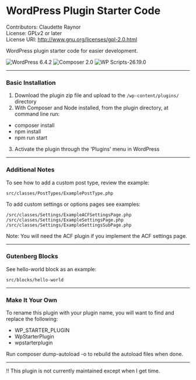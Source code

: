 # WordPress Plugin Starter Code

Contributors: Claudette Raynor \
License: GPLv2 or later \
License URI: http://www.gnu.org/licenses/gpl-2.0.html

WordPress plugin starter code for easier development.

![WordPress 6.4.2](https://img.shields.io/badge/WordPress-blue)
![Composer 2.0](https://img.shields.io/badge/Composer-teal)
![WP Scripts-26.19.0](https://img.shields.io/badge/WPScripts-purple)

---
### Basic Installation
1. Download the plugin zip file and upload to the `/wp-content/plugins/` directory
2. With Composer and Node installed, from the plugin directory, at command line run: 
  - composer install
  - npm install
  - npm run start
3. Activate the plugin through the 'Plugins' menu in WordPress
---
### Additional Notes

To see how to add a custom post type, review the example: 
```
src/classes/PostTypes/ExamplePostType.php
```

To add custom settings or options pages see examples:
```
/src/classes/Settings/ExampleACFSettingsPage.php
/src/classes/Settings/ExampleSettingsPage.php
/src/classes/Settings/ExampleSettingsSubPage.php
```

Note: You will need the ACF plugin if you implement the ACF settings page.

---
### Gutenberg Blocks

See hello-world block as an example: 
```
src/blocks/hello-world
```
---
### Make It Your Own

To rename this plugin with your plugin name, you will want to find and replace the following: 
- WP_STARTER_PLUGIN
- WpStarterPlugin
- wpstarterplugin

Run composer dump-autoload -o to rebuild the autoload files when done.

---
!! This plugin is not currently maintained except when I get time.
